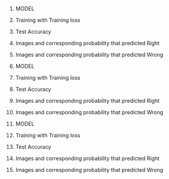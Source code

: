
1. MODEL
2. Training with Training loss
3. Test Accuracy
4.  Images and corresponding probability that predicted Right
5.  Images and corresponding probability that predicted Wrong



1. MODEL
2. Training with Training loss
3. Test Accuracy
4.  Images and corresponding probability that predicted Right
5.  Images and corresponding probability that predicted Wrong



1. MODEL
2. Training with Training loss
3. Test Accuracy
4.  Images and corresponding probability that predicted Right
5.  Images and corresponding probability that predicted Wrong

